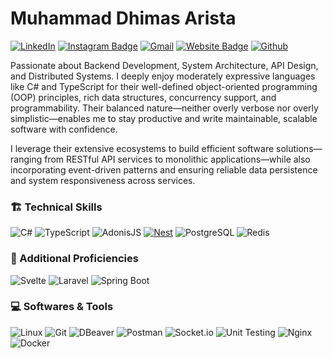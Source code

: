 # Muhammad Dhimas Arista
[![LinkedIn](https://custom-icon-badges.demolab.com/badge/LinkedIn-0A66C2?logo=linkedin-white&logoColor=fff)](https://www.linkedin.com/in/dhimasarista/)
[![Instagram Badge](https://img.shields.io/badge/-Instagram-purple?logo=instagram&logoColor=white&link=https://instagram.com/codedhims/)](https://www.instagram.com/codedhims)
[![Gmail](https://img.shields.io/badge/-Gmail-c14438?style=flat&logo=Gmail&logoColor=white)](mailto:mdhimasarista@gmail.com)
[![Website Badge](https://img.shields.io/badge/-Website-c14438?style=flat&logo=Google-Chrome&logoColor=white&link=https://dhimasarista.github.io)](https://dhimasarista.github.io)
[![Github](https://img.shields.io/github/followers/dhimasarista?label=Follow&style=social)](https://github.com/dhimasarista)

Passionate about Backend Development, System Architecture, API Design, and Distributed Systems. I deeply enjoy moderately expressive languages like C# and TypeScript for their well-defined object-oriented programming (OOP) principles, rich data structures, concurrency support, and programmability. Their balanced nature—neither overly verbose nor overly simplistic—enables me to stay productive and write maintainable, scalable software with confidence.

I leverage their extensive ecosystems to build efficient software solutions—ranging from RESTful API services to monolithic applications—while also incorporating event-driven patterns and ensuring reliable data persistence and system responsiveness across services.

### 🏗️ Technical Skills
![C#](https://custom-icon-badges.demolab.com/badge/CSharp-%23E0559F.svg?logo=cshrp&logoColor=white)
![TypeScript](https://img.shields.io/badge/TypeScript-3178C6.svg?logo=typescript&logoColor=white)
![AdonisJS](https://img.shields.io/badge/AdonisJS-5A5A5A?logo=adonisjs&logoColor=white)
[![Nest](https://img.shields.io/badge/NestJS-%23E0234E.svg?logo=nestjs&logoColor=white)](#)
![PostgreSQL](https://img.shields.io/badge/PostgreSQL-0056A3?logo=postgresql&logoColor=white)
![Redis](https://img.shields.io/badge/Redis-ED5454?logo=redis&logoColor=white)
### 🌱 Additional Proficiencies
![Svelte](https://img.shields.io/badge/svelte-%23f1413d.svg?logo=svelte&logoColor=white)
![Laravel](https://img.shields.io/badge/Laravel-EB6A4A?logo=laravel&logoColor=white)
![Spring Boot](https://img.shields.io/badge/Spring%20Boot-6DB33F?logo=springboot&logoColor=white)
### 💻 Softwares & Tools
![Linux](https://img.shields.io/badge/Linux-%23FCC624?logo=linux&logoColor=black)
![Git](https://img.shields.io/badge/Git-%23F1502F?logo=git&logoColor=white)
![DBeaver](https://img.shields.io/badge/DBeaver-%234A90E2?logo=dbeaver&logoColor=white)
![Postman](https://img.shields.io/badge/Postman-%23FF6C37?logo=postman&logoColor=white)
![Socket.io](https://img.shields.io/badge/SocketIO-%23B0B0B0?logo=socketdotio&logoColor=black&color=white)
![Unit Testing](https://img.shields.io/badge/Unit%20Testing-%23FF5722?logo=jest&logoColor=white)
![Nginx](https://img.shields.io/badge/Nginx-%23009639?logo=nginx&logoColor=white)
![Docker](https://img.shields.io/badge/Docker-%232496ED?logo=docker&logoColor=white)



<!--
[![Django](https://img.shields.io/badge/Django-%23092E20.svg?logo=django&logoColor=white)](#)

### 🌱 Additional Proficiencies
![MSSQL](https://custom-icon-badges.demolab.com/badge/MSSQL-EB5A5A.svg?logo=mssql&logoColor=white)
![MySQL](https://img.shields.io/badge/MySQL-4C9EC7?logo=mysql&logoColor=white)
